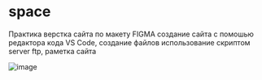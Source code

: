 # space
Практика верстка сайта по макету FIGMA создание сайта с помошью редактора кода VS Code, создание файлов использование скриптом server ftp, раметка сайта



![image](https://user-images.githubusercontent.com/119739400/234993481-f1b625b2-b8d9-4afb-a467-8914c62dd264.png)
